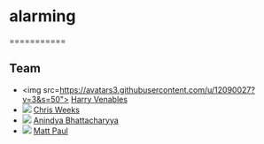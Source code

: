 # alarming

===========

## Team

- <img src=https://avatars3.githubusercontent.com/u/12090027?v=3&s=50">  [Harry Venables](https://github.com/hvenables)
- <img src="https://avatars2.githubusercontent.com/u/13521236?v=3&s=50">  [Chris Weeks](https://github.com/chweeks)
- <img src="https://avatars2.githubusercontent.com/u/9395666?v=3&s=50">  [Anindya Bhattacharyya](https://github.com/bat020)
- <img src="https://avatars3.githubusercontent.com/u/13286587?v=3&s=50">  [Matt Paul](https://github.com/matt-paul)


